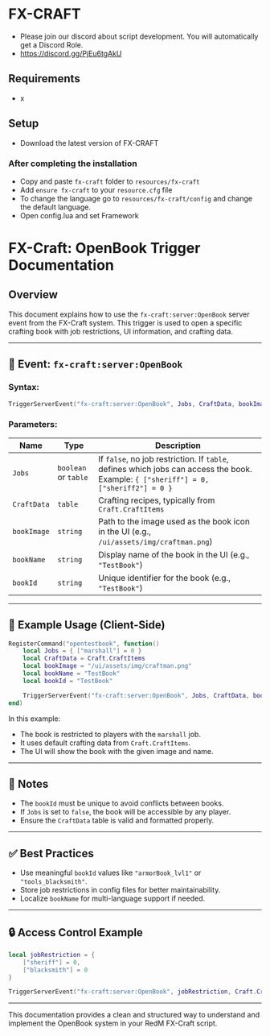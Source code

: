 # FX-CRAFT 

* Please join our discord about script development. You will automatically get a Discord Role.
* https://discord.gg/PjEu6tgAkU

## Requirements
- x

## Setup
* Download the latest version of FX-CRAFT

### After completing the installation
* Copy and paste ```fx-craft``` folder to ```resources/fx-craft```
* Add ```ensure fx-craft``` to your ```resource.cfg``` file
* To change the language go to ```resources/fx-craft/config``` and change the default language.
* Open config.lua and set Framework


# FX-Craft: OpenBook Trigger Documentation

## Overview

This document explains how to use the `fx-craft:server:OpenBook` server event from the FX-Craft system. This trigger is used to open a specific crafting book with job restrictions, UI information, and crafting data.

---

## 🔧 Event: `fx-craft:server:OpenBook`

### Syntax:

```lua
TriggerServerEvent("fx-craft:server:OpenBook", Jobs, CraftData, bookImage, bookName, bookId)
```

### Parameters:

| Name        | Type                 | Description                                                                                                                          |
| ----------- | -------------------- | ------------------------------------------------------------------------------------------------------------------------------------ |
| `Jobs`      | `boolean` or `table` | If `false`, no job restriction. If `table`, defines which jobs can access the book. Example: `{ ["sheriff"] = 0, ["sheriff2"] = 0 }` |
| `CraftData` | `table`              | Crafting recipes, typically from `Craft.CraftItems`                                                                                  |
| `bookImage` | `string`             | Path to the image used as the book icon in the UI (e.g., `/ui/assets/img/craftman.png`)                                              |
| `bookName`  | `string`             | Display name of the book in the UI (e.g., `"TestBook"`)                                                                              |
| `bookId`    | `string`             | Unique identifier for the book (e.g., `"TestBook"`)                                                                                  |

---

## 📘 Example Usage (Client-Side)

```lua
RegisterCommand("opentestbook", function()
    local Jobs = { ["marshall"] = 0 }
    local CraftData = Craft.CraftItems
    local bookImage = "/ui/assets/img/craftman.png"
    local bookName = "TestBook"
    local bookId = "TestBook"

    TriggerServerEvent("fx-craft:server:OpenBook", Jobs, CraftData, bookImage, bookName, bookId)
end)
```

In this example:

* The book is restricted to players with the `marshall` job.
* It uses default crafting data from `Craft.CraftItems`.
* The UI will show the book with the given image and name.

---

## 📝 Notes

* The `bookId` must be unique to avoid conflicts between books.
* If `Jobs` is set to `false`, the book will be accessible by any player.
* Ensure the `CraftData` table is valid and formatted properly.

---

## ✅ Best Practices

* Use meaningful `bookId` values like `"armorBook_lvl1"` or `"tools_blacksmith"`.
* Store job restrictions in config files for better maintainability.
* Localize `bookName` for multi-language support if needed.

---

## 🔒 Access Control Example

```lua
local jobRestriction = {
    ["sheriff"] = 0,
    ["blacksmith"] = 0
}

TriggerServerEvent("fx-craft:server:OpenBook", jobRestriction, Craft.CraftItems, "/ui/assets/img/armorbook.png", "Armor Recipes", "armorBook_lvl1")
```

---

This documentation provides a clean and structured way to understand and implement the OpenBook system in your RedM FX-Craft script.
